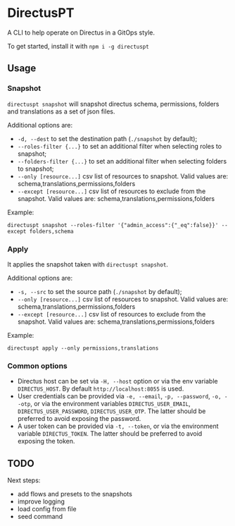 # DirectusPT

A CLI to help operate on Directus in a GitOps style.

To get started, install it with `npm i -g directuspt`

## Usage

### Snapshot

`directuspt snapshot` will snapshot directus schema, permissions, folders and translations as a set of json files.

Additional options are:

- `-d, --dest` to set the destination path (`./snapshot` by default);
- `--roles-filter {...}` to set an additional filter when selecting roles to snapshot;
- `--folders-filter {...}` to set an additional filter when selecting folders to snapshot;
- `--only [resource...]` csv list of resources to snapshot. Valid values are: schema,translations,permissions,folders
- `--except [resource...]` csv list of resources to exclude from the snapshot. Valid values are: schema,translations,permissions,folders

Example:

```
directuspt snapshot --roles-filter '{"admin_access":{"_eq":false}}' --except folders,schema
```

### Apply

It applies the snapshot taken with `directuspt snapshot`.

Additional options are:

- `-s, --src` to set the source path (`./snapshot` by default);
- `--only [resource...]` csv list of resources to snapshot. Valid values are: schema,translations,permissions,folders
- `--except [resource...]` csv list of resources to exclude from the snapshot. Valid values are: schema,translations,permissions,folders

Example:

```
directuspt apply --only permissions,translations
```

### Common options

- Directus host can be set via `-H, --host` option or via the env variable `DIRECTUS_HOST`. By default `http://localhost:8055` is used.
- User credentials can be provided via `-e, --email`, `-p, --password`, `-o, --otp`, or via the environment variables `DIRECTUS_USER_EMAIL`, `DIRECTUS_USER_PASSWORD`, `DIRECTUS_USER_OTP`. The latter should be preferred to avoid exposing the password.
- A user token can be provided via `-t, --token`, or via the environment variable `DIRECTUS_TOKEN`. The latter should be preferred to avoid exposing the token.

## TODO

Next steps:
- add flows and presets to the snapshots
- improve logging
- load config from file
- seed command
